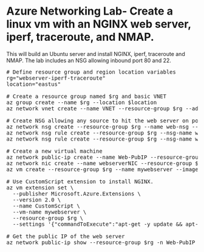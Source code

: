 # Azure Networking Lab- Create a linux vm with an NGINX web server, iperf, traceroute, and NMAP.

This will build an Ubuntu server and install NGINX, iperf, traceroute and NMAP. The lab includes an NSG allowing inbound port 80 and 22.

<pre lang="...">
# Define resource group and region location variables
rg="webserver-iperf-traceroute"
location="eastus"

# Create a resource group named $rg and basic VNET
az group create --name $rg --location $location
az network vnet create --name VNET --resource-group $rg --address-prefix 10.0.0.0/16 --subnet-name web --subnet-prefix 10.0.0.0/24

# Create NSG allowing any source to hit the web server on port 80
az network nsg create --resource-group $rg --name web-nsg --location $location
az network nsg rule create --resource-group $rg --nsg-name web-nsg --name allow-web --access Allow --protocol Tcp --direction Inbound --priority 100 --source-address-prefix "*" --source-port-range "*" --destination-address-prefix "*" --destination-port-range 80
az network nsg rule create --resource-group $rg --nsg-name web-nsg --name allow-ssh --access Allow --protocol Tcp --direction Inbound --priority 200 --source-address-prefix "*" --source-port-range "*" --destination-address-prefix "*" --destination-port-range 22

# Create a new virtual machine 
az network public-ip create --name Web-PubIP --resource-group $rg --location $location --allocation-method Static
az network nic create --name webserverNIC --resource-group $rg --subnet web --vnet VNET --public-ip-address Web-PubIP --ip-forwarding true --location $location --network-security-group web-nsg
az vm create --resource-group $rg --name mywebserver --image UbuntuLTS --location $location --admin-username azureuser --admin-password Msft123Msft123 --nics webserverNIC

# Use CustomScript extension to install NGINX.
az vm extension set \
  --publisher Microsoft.Azure.Extensions \
  --version 2.0 \
  --name CustomScript \
  --vm-name mywebserver \
  --resource-group $rg \
  --settings '{"commandToExecute":"apt-get -y update && apt-get -y install nginx && sudo apt update && sudo apt install iperf && sudo apt-get update && sudo apt-get install traceroute && sudo apt-get install nmap -y"}'

# Get the public IP of the web server
az network public-ip show --resource-group $rg -n Web-PubIP --query "{address: ipAddress}" --output tsv
</pre>
